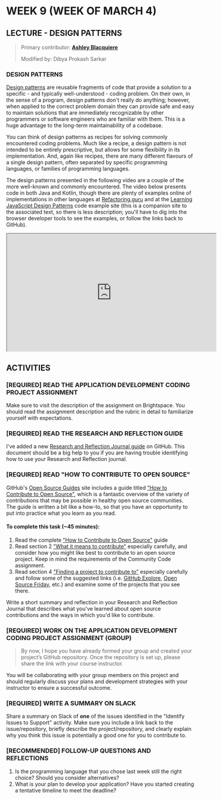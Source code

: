 # WEEK 9 (WEEK OF MARCH 4)
## LECTURE - DESIGN PATTERNS

> Primary contributor: **[Ashley Blacquiere](https://ca.linkedin.com/in/ashley-blacquiere)**
>
> Modified by: Dibya Prokash Sarkar

### DESIGN PATTERNS
[Design patterns](https://en.wikipedia.org/wiki/Design_pattern) are reusable fragments of code that provide a solution to a specific - and typically well-understood - coding problem. On their own, in the sense of a program, design patterns don't really do anything; however, when applied to the correct problem domain they can provide safe and easy to maintain solutions that are immediately recognizable by other programmers or software engineers who are familiar with them. This is a huge advantage to the long-term maintainability of a codebase.  

You can think of design patterns as recipes for solving commonly encountered coding problems. Much like a recipe, a design pattern is not intended to be entirely prescriptive, but allows for some flexibility in its implementation. And, again like recipes, there are many different flavours of a single design pattern, often separated by specific programming languages, or families of programming languages. 

The design patterns presented in the following video are a couple of the more well-known and commonly encountered. The video below presents code in both Java and Kotlin, though there are plenty of examples online of implementations in other languages at [Refactoring.guru](https://refactoring.guru/design-patterns/) and at the [Learning JavaScript Design Patterns](https://jsdp.addyosmani.com/) code example site (this is a companion site to the associated text, so there is less description; you'll have to dig into the browser developer tools to see the examples, or follow the links back to GitHub).

<div class="video-container-16by9"><iframe width="560" height="315" src="https://youtube.com/embed/A9sAIokPGsQ"></iframe></div>

## ACTIVITIES

### [REQUIRED] READ THE APPLICATION DEVELOPMENT CODING PROJECT ASSIGNMENT
Make sure to visit the description of the assignment on Brightspace. You should read the assignment description and the rubric in detail to familiarize yourself with expectations.

### [REQUIRED] READ THE RESEARCH AND REFLECTION GUIDE
I've added a new [Research and Reflection Journal guide](https://github.com/nic-dgl104-winter-2025/guide-research-reflection-journal) on GitHub. This document should be a big help to you if you are having trouble identifying how to use your Research and Reflection journal.

### [REQUIRED] READ "HOW TO CONTRIBUTE TO OPEN SOURCE"
GitHub's [Open Source Guides](https://opensource.guide/) site includes a guide titled ["How to Contribute to Open Source"](https://opensource.guide/how-to-contribute/), which is a fantastic overview of the variety of contributions that may be possible in healthy open source communities. The guide is written a bit like a how-to, so that you have an opportunity to put into practice what you learn as you read.

#### To complete this task (~45 minutes):
1. Read the complete ["How to Contribute to Open Source"](https://opensource.guide/how-to-contribute/) guide
2. Read section 2 ["What it means to contribute"](https://opensource.guide/how-to-contribute/#what-it-means-to-contribute) especially carefully, and consider how you might like best to contribute to an open source project. Keep in mind the requirements of the Community Code assignment.
3. Read section 4 ["Finding a project to contribute to"](https://opensource.guide/how-to-contribute/#finding-a-project-to-contribute-to) especially carefully and follow some of the suggested links (i.e. [GitHub Explore](https://github.com/explore/), [Open Source Friday](https://opensourcefriday.com/), etc.) and examine some of the projects that you see there.

Write a short summary and reflection in your Research and Reflection Journal that describes what you've learned about open source contributions and the ways in which you'd like to contribute.

<!-- ### [REQUIRED] FIND POTENTIAL PROJECTS TO CONTRIBUTE TO
This activity requires you to find three potential projects that you might be interested in contributing to. Remember that ["contribution" can mean many things](https://opensource.guide/how-to-contribute/#what-it-means-to-contribute) and doesn't necessarily mean writing complex code. -->

<!-- #### To complete this task (~60 minutes):
1. Visit one or all three of [Good First Issue](https://goodfirstissue.dev/), [Up for Grabs](https://up-for-grabs.net/#/), and [CodeTriage](https://www.codetriage.com/). You can stick with just one site, or use all three (I recommend spending time with all three). Play around with the search and filter functionality to find projects that interest you and, in particular, you should consider searching or filtering on the **programming language that you chose last week** for the Community Code project.
2. Identify **three** projects/repositories that you think are interesting and complete a short analysis of each by doing the following:
    1. Open the [checklist](https://opensource.guide/how-to-contribute/#a-checklist-before-you-contribute) provided in the ["How to Contribute to Open Source"](https://opensource.guide/how-to-contribute/) guide.
    2. Go through the checklist for each of the three projects you identified and check the boxes when appropriate. Take a screenshot when you have completed all checklist questions (you may need to zoom out your browser window). You also need to reset the checkmarks/page for each of the three projects.
    3. Write a short summary about each project and what you've discovered during your analysis in your Research and Reflection journal. Make sure to write down the url and point out any very interesting discoveries. -->

<!-- ### [RECOMMENDED] EXPLORE COMMUNITY CONNECTIONS
Most well-known open source projects are supported by well-established communities, typically housed on async messaging platforms like Discord, Slack or Zulip. Even less well-known (but active!) open source projects are likely to have some connections back to other communities (either directly, due to particular tools or languages used, or indirectly through contributor involvement).

Spend some time researching community connections extending out from one or more of the projects identified in the last activity. If you find the community "home" right away (i.e. if it's as obvious as, for example, a Discord server) then spend some time familiarizing yourself with the community. If finding a community is harder, then follow as many relevant links from the repository back to potential communities that you can find (this might include looking carefully at maintainer GitHub profiles, websites and socials). Write a summary of your discoveries in your Research and Reflection Journal. -->

### [REQUIRED] WORK ON THE APPLICATION DEVELOPMENT CODING PROJECT ASSIGNMENT (GROUP)

> By now, I hope you have already formed your group and created your project’s GitHub repository. Once the repository is set up, please share the link with your course instructor. 

You will be collaborating with your group members on this project and should regularly discuss your plans and development strategies with your instructor to ensure a successful outcome.

<!-- ### [REQUIRED] IDENTIFY ISSUES TO SUPPORT
> Note that it might take more than one try to find an appropriate issue for this activity. Keep trying, but if you run into too many dead ends don't hesitate to reach out for help!

For this activity you will revisit the projects discovered in the last activity to identify specific issues that you believe you may be able to contribute to. Remember that  ["contribution" can mean many things](https://opensource.guide/how-to-contribute/#what-it-means-to-contribute) and doesn't necessarily mean writing complex code.

#### To complete this task (~60 minutes)
1. Visit the GitHub repository for each of the three projects that you have identified in the "Find Potential Projects to Contribute To" activity above and open the Issues tab.
2. Take a look at the different tags available under the "Labels" dropdown. Note down any tags that you think might contain interesting issues, including the "good first issue" or "help wanted" tags.
3. Read through the available issues tagged by "good first issue" or "help wanted" tags (or any other that you think is interesting). Identify at least one issue that you think you might be able to support / contribute to.

    > I want to pause here and say that the two most important measures of whether or not you think you could contribute to an issue is: if you _understand_ what the issue is saying, and if you have an idea where you might start to look for solutions. 

4. For each identified issue write a summary of the issue in your Research and Reflection Journal. Your summary should include a url, a brief description of the issue, and an explanation of how you think you can contribute (or, at least where you would start). Make sure to summarize any discussion that might have already occurred between community members in the issue.  -->

### [REQUIRED] WRITE A SUMMARY ON SLACK
Share a summary on Slack of **one** of the issues identified in the "Identify Issues to Support" activity. Make sure you include a link back to the issue/repository, briefly describe the project/repository, and clearly explain why you think this issue is potentially a good one for you to contribute to. 

### [RECOMMENDED] FOLLOW-UP QUESTIONS AND REFLECTIONS
<!-- 1. What is the most surprising thing that you've learned about open source development and/or open source communities during your research this week?
2. What types of open source projects do you find yourself most drawn to? Is there an obvious connection between them?  -->
1. Is the programming language that you chose last week still the right choice? Should you consider alternatives?
2. What is your plan to develop your application? Have you started creating a tentative timeline to meet the deadline?